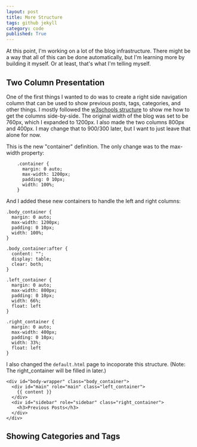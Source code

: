 ```yaml
---
layout: post
title: More Structure
tags: github jekyll
category: code
published: True
---
```


At this point, I'm working on a lot of the blog infrastructure. There might be a way that all of this can be done automatically, but I'm learning more by building it myself. Or at least, that's what I'm telling myself.

## Two Column Presentation

One of the first things I wanted to do was to create a right side navigation column that can be used to show previous posts, tags, categories, and other things. I mostly followed the [w3schools structure](https://www.w3schools.com/howto/howto_css_blog_layout.asp) to show me how to get the columns side-by-side. The original width of the blog was set to be 760px, which I expanded to 1200px. I also made the two columns 800px and 400px. I may change that to 900/300 later, but I want to just leave that alone for now.

This is the new "container" definition. The only change was to the max-width property:

```
    .container {
      margin: 0 auto;
      max-width: 1200px;
      padding: 0 10px;
      width: 100%;
    }
```

And I added these new containers to handle the left and right columns:

    .body_container {
      margin: 0 auto;
      max-width: 1200px;
      padding: 0 10px;
      width: 100%;
    }

    .body_container:after {
      content: "";
      display: table;
      clear: both;
    }

    .left_container {
      margin: 0 auto;
      max-width: 800px;
      padding: 0 10px;
      width: 66%;
      float: left
    }

    .right_container {
      margin: 0 auto;
      max-width: 400px;
      padding: 0 10px;
      width: 33%;
      float: left
    }

I also changed the `default.html` page to incoporate this structure. (Note: The right_container will be filled in later.)

    <div id="body-wrapper" class="body_container">
      <div id="main" role="main" class="left_container">
        {{ content }}
      </div>
      <div id="sidebar" role="sidebar" class="right_container">
        <h3>Previous Posts</h3>
      </div>
    </div>


## Showing Categories and Tags

